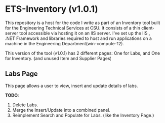 
# ETS-Inventory (v1.0.1)

This repository is a host for the code I write as part of an Inventory tool built for the Engineering Technical Services at CSU. 
It consists of a thin client-server tool accessible via hosting it on an IIS server.
I've set up the IIS , .NET Framework and libraries required to host and run applications on a machine in the Engineering Department(win-compute-12).
 
This version of the tool (v1.0.1) has 2 different pages: One for Labs, and One for Inventory. (and unused Item and Supplier Pages)


## Labs Page

This page allows a user to view, insert and update details of labs. 

**TODO**: 
1. Delete Labs.
2. Merge the Insert/Update into a combined panel.
3. Reimplement Search and Populate for Labs. (like the Inventory Page.)

 



